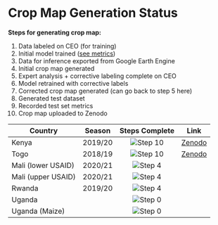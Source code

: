 # Crop Map Generation Status

**Steps for generating crop map:**
1. Data labeled on CEO (for training)
2. Initial model trained ([see metrics](data/model_metrics.json))
3. Data for inference exported from Google Earth Engine
4. Initial crop map generated
5. Expert analysis + corrective labeling complete on CEO
6. Model retrained with corrective labels
7. Corrected crop map generated (can go back to step 5 here)
8. Generated test dataset
9. Recorded test set metrics
10. Crop map uploaded to Zenodo

[Step 0]: https://progress-bar.dev/0/?scale=10&suffix=/10&width=400
[Step 1]: https://progress-bar.dev/1/?scale=10&suffix=/10&width=400
[Step 2]: https://progress-bar.dev/2/?scale=10&suffix=/10&width=400
[Step 3]: https://progress-bar.dev/3/?scale=10&suffix=/10&width=400
[Step 4]: https://progress-bar.dev/4/?scale=10&suffix=/10&width=400
[Step 5]: https://progress-bar.dev/5/?scale=10&suffix=/10&width=400
[Step 6]: https://progress-bar.dev/6/?scale=10&suffix=/10&width=400
[Step 7]: https://progress-bar.dev/7/?scale=10&suffix=/10&width=400
[Step 8]: https://progress-bar.dev/8/?scale=10&suffix=/10&width=400
[Step 9]: https://progress-bar.dev/9/?scale=10&suffix=/10&width=400
[Step 10]: https://progress-bar.dev/10/?scale=10&suffix=/10&width=400



|Country            |Season         |Steps Complete |Link   |
|---                |:---:          |:---:          |:---:  |
|Kenya              |2019/20        |![Step 10]     |[Zenodo](https://zenodo.org/record/4271144#.YK07oJNKhTZ)   |
|Togo               |2018/19        |![Step 10]     |[Zenodo](https://zenodo.org/record/3836629#.YK08FJNKhTY)   |
|Mali (lower USAID) |2020/21        |![Step 4]      |       |
|Mali (upper USAID) |2020/21        |![Step 4]      |       |
|Rwanda             |2019/20        |![Step 4]      |       |
|Uganda             |               |![Step 0]      |       |
|Uganda (Maize)     |               |![Step 0]      |       |
